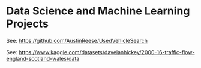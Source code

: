# Data Science and Machine Learning Projects

See: https://github.com/AustinReese/UsedVehicleSearch

See: https://www.kaggle.com/datasets/daveianhickey/2000-16-traffic-flow-england-scotland-wales/data


